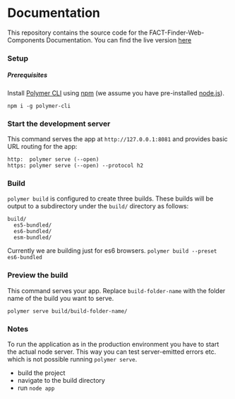# Documentation

This repository contains the source code for the FACT-Finder-Web-Components
Documentation. You can find the live version
[here](https://web-components.fact-finder.de/documentation/install-dist)

### Setup

##### Prerequisites

Install [Polymer CLI](https://github.com/Polymer/polymer-cli) using
[npm](https://www.npmjs.com) (we assume you have pre-installed [node.js](https://nodejs.org)).

    npm i -g polymer-cli

### Start the development server

This command serves the app at `http://127.0.0.1:8081` and provides basic URL
routing for the app:

    http:  polymer serve (--open)
    https: polymer serve (--open) --protocol h2 

### Build
`polymer build` is configured to create three builds. These builds will be output to a subdirectory under the `build/` directory as follows:

```
build/
  es5-bundled/
  es6-bundled/
  esm-bundled/
```

Currently we are building just for es6 browsers. `polymer build --preset es6-bundled` 

### Preview the build

This command serves your app. Replace `build-folder-name` with the folder name of the build you want to serve.

    polymer serve build/build-folder-name/

### Notes

To run the application as in the production environment you have to start the actual node server.
This way you can test server-emitted errors etc. which is not possible running `polymer serve`.

* build the project
* navigate to the build directory
* run `node app`
